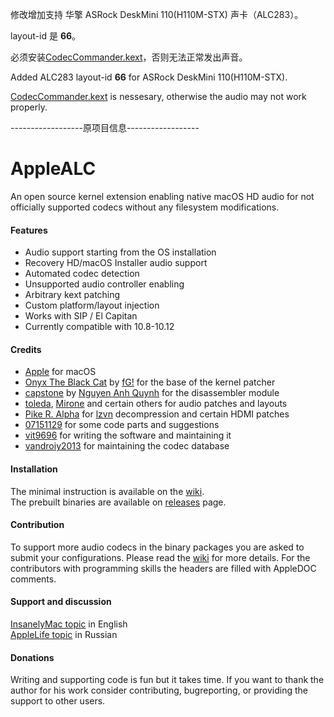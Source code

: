 修改增加支持 华擎 ASRock DeskMini 110(H110M-STX) 声卡（ALC283）。

layout-id 是 **66**。

必须安装[CodecCommander.kext](https://bitbucket.org/RehabMan/os-x-eapd-codec-commander/downloads)，否则无法正常发出声音。



Added ALC283 layout-id **66** for ASRock DeskMini 110(H110M-STX).  

[CodecCommander.kext](https://bitbucket.org/RehabMan/os-x-eapd-codec-commander/downloads) is nessesary, otherwise the audio may not work properly.  



------------------原项目信息------------------

AppleALC
========

An open source kernel extension enabling native macOS HD audio for not officially supported codecs without any filesystem modifications.

#### Features
- Audio support starting from the OS installation
- Recovery HD/macOS Installer audio support
- Automated codec detection
- Unsupported audio controller enabling
- Arbitrary kext patching
- Custom platform/layout injection
- Works with SIP / El Capitan
- Currently compatible with 10.8-10.12

#### Credits
- [Apple](https://www.apple.com) for macOS  
- [Onyx The Black Cat](https://github.com/gdbinit/onyx-the-black-cat) by [fG!](https://reverse.put.as) for the base of the kernel patcher  
- [capstone](https://github.com/aquynh/capstone) by [Nguyen Anh Quynh](https://github.com/aquynh) for the disassembler module  
- [toleda](https://github.com/toleda), [Mirone](https://github.com/Mirone) and certain others for audio patches and layouts
- [Pike R. Alpha](https://github.com/Piker-Alpha) for [lzvn](https://github.com/Piker-Alpha/LZVN) decompression and certain HDMI patches  
- [07151129](https://github.com/07151129) for some code parts and suggestions  
- [vit9696](https://github.com/vit9696) for writing the software and maintaining it
- [vandroiy2013](https://github.com/vandroiy2013) for maintaining the codec database

#### Installation
The minimal instruction is available on the [wiki](https://github.com/vit9696/AppleALC/wiki).  
The prebuilt binaries are available on [releases](https://github.com/vit9696/AppleALC/releases) page.

#### Contribution
To support more audio codecs in the binary packages you are asked to submit your configurations. Please read the [wiki](https://github.com/vit9696/AppleALC/wiki) for more details. For the contributors with programming skills the headers are filled with AppleDOC comments.

#### Support and discussion
[InsanelyMac topic](http://www.insanelymac.com/forum/topic/311293-applealc-—-dynamic-applehda-patching/) in English  
[AppleLife topic](https://applelife.ru/threads/applealc-dinamicheskij-patching-applehda.1171672/) in Russian

#### Donations
Writing and supporting code is fun but it takes time. If you want to thank the author for his work consider contributing, bugreporting, or providing the support to other users.
